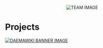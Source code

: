 <p align="center">
  <img src="https://github.com/user-attachments/assets/ad5d4356-cd45-4adc-9e08-ba224b1babb6" alt="TEAM IMAGE" />
  <!-- 팀원 소개 -->
  
  <h1>Projects</h1>
  <!-- 팀 프로젝트 소개 -->
  <a href="https://daemawiki.xquare.app/">
    <img src="https://github.com/user-attachments/assets/57a07ad1-d6a1-4074-92d8-b441b9b6fb72" alt="DAEMAWIKI BANNER IMAGE" />
  </a>
</p>

